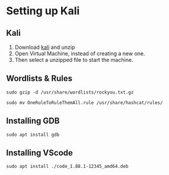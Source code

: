 # Setting up Kali 

## Kali

1. Download [kali](https://www.kali.org/get-kali/#kali-virtual-machines) and unzip
2. Open Virtual Machine, instead of creating a new one.
3. Then select a unzipped file to start the machine. 

## Wordlists & Rules

```
sudo gzip -d /usr/share/wordlists/rockyou.txt.gz
```

```
sudo mv OneRuleToRuleThemAll.rule /usr/share/hashcat/rules/
```

## Installing GDB

```
sudo apt install gdb
```

## Installing VScode

```
sudo apt install ./code_1.88.1-12345_amd64.deb
```
